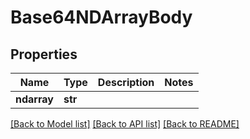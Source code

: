 # Base64NDArrayBody

## Properties
Name | Type | Description | Notes
------------ | ------------- | ------------- | -------------
**ndarray** | **str** |  | 

[[Back to Model list]](../README.md#documentation-for-models) [[Back to API list]](../README.md#documentation-for-api-endpoints) [[Back to README]](../README.md)


